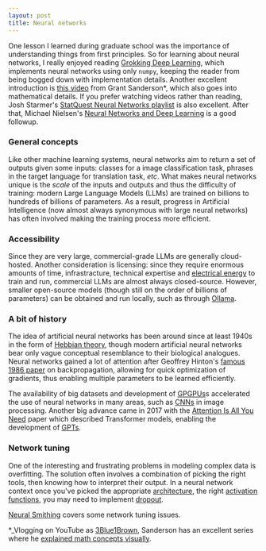```yaml
---
layout: post
title: Neural networks
---
```


One lesson I learned during graduate school was the importance of understanding things from first principles. So for learning about neural networks, I really enjoyed reading [Grokking Deep Learning](https://www.manning.com/books/grokking-deep-learning), which implements neural networks using only `numpy`, keeping the reader from being bogged down with implementation details. Another excellent introduction is [this video](https://www.manning.com/livevideo/3blue1brown-neural-networks) from Grant Sanderson*, which also goes into mathematical details.  If you prefer watching videos rather than reading, Josh Starmer's [StatQuest Neural Networks playlist](https://www.youtube.com/watch?v=CqOfi41LfDw&list=PLblh5JKOoLUIxGDQs4LFFD--41Vzf-ME1) is also excellent. After that, Michael Nielsen's [Neural Networks and Deep Learning](http://neuralnetworksanddeeplearning.com/) is a good followup.

### General concepts

Like other machine learning systems, neural networks aim to return a set of outputs given some inputs: classes for a image classification task, phrases in the target language for translation task, _etc_.  What makes neural networks unique is the _scale_ of the inputs and outputs and thus the difficulty of training: modern Large Language Models (LLMs) are trained on billions to hundreds of billions of parameters. As a result, progress in Artificial Intelligence (now almost always synonymous with large neural networks) has often involved making the training process more efficient.   

### Accessibility

Since they are very large, commercial-grade LLMs are generally cloud-hosted. Another consideration is licensing: since they require enormous amounts of time, infrastracture, technical expertise and [electrical energy](https://cacm.acm.org/blogcacm/the-energy-footprint-of-humans-and-large-language-models/) to train and run, commercial LLMs are almost always closed-source. However, smaller open-source models (though still on the order of billions of parameters) can be obtained and run locally, such as through [Ollama](https://ollama.com/search).

### A bit of history

The idea of artificial neural networks has been around since at least 1940s in the form of [Hebbian theory](https://en.wikipedia.org/wiki/Hebbian_theory), though modern artificial neural networks bear only vague conceptual resemblance to their biological analogues. Neural networks gained a lot of attention after Geoffrey Hinton's [famous 1986 paper](https://www.nature.com/articles/323533a0) on backpropagation, allowing for quick optimization of gradients, thus enabling multiple parameters to be learned efficiently. 

The availability of big datasets and development of [GPGPUs](https://en.wikipedia.org/wiki/General-purpose_computing_on_graphics_processing_units)s accelerated the use of neural networks in many areas, such as [CNNs](https://en.wikipedia.org/wiki/Convolutional_neural_network) in image processing. Another big advance came in 2017 with the [Attention Is All You Need](https://arxiv.org/abs/1706.03762) paper which described Transformer models, enabling the development of [GPTs](https://en.wikipedia.org/wiki/Generative_pre-trained_transformer).


### Network tuning

One of the interesting and frustrating problems in modeling complex data is overfitting. The solution often involves a combination of picking the right tools, then knowing how to interpret their output. In a neural network context once you've picked the appropriate [architecture](https://medium.com/data-science/the-mostly-complete-chart-of-neural-networks-explained-3fb6f2367464), the right [activation functions](https://www.analyticssteps.com/blogs/7-types-activation-functions-neural-network), you may need to implement [dropout](http://jmlr.org/papers/v15/srivastava14a.html).

[Neural Smithing](https://mitpress.mit.edu/books/neural-smithing) covers some network tuning issues.

*_Vlogging on YouTube as [3Blue1Brown](https://en.wikipedia.org/wiki/3Blue1Brown), Sanderson has an excellent series where he [explained math concepts visually](https://www.youtube.com/channel/UCYO_jab_esuFRV4b17AJtAw).
